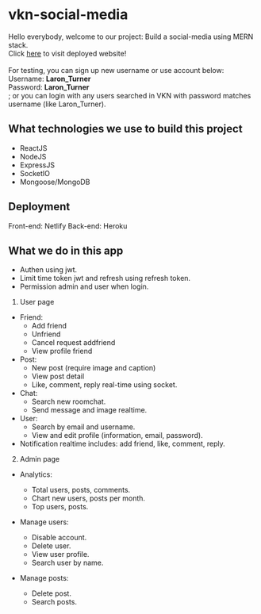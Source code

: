 # vkn-social-media
Hello everybody, welcome to our project: Build a social-media using MERN stack.\
Click [here](https://vkn.netlify.app) to visit deployed website!\
\
For testing, you can sign up new username or use account below:\
Username: **Laron_Turner**\
Password: **Laron_Turner**\
; or you can login with any users searched in VKN with password matches username (like Laron_Turner).

## What technologies we use to build this project
- ReactJS
- NodeJS
- ExpressJS
- SocketIO
- Mongoose/MongoDB 
## Deployment
Front-end: Netlify
Back-end: Heroku
## What we do in this app
- Authen using jwt.
- Limit time token jwt and refresh using refresh token.
- Permission admin and user when login.
1. User page
- Friend:
  + Add friend
  + Unfriend
  + Cancel request addfriend
  + View profile friend
- Post:
  + New post (require image and caption)
  + View post detail
  + Like, comment, reply real-time using socket.
- Chat:
  + Search new roomchat.
  + Send message and image realtime.
- User:
  + Search by email and username.
  + View and edit profile (information, email, password).
- Notification realtime includes: add friend, like, comment, reply.

2. Admin page
- Analytics:
  + Total users, posts, comments.
  + Chart new users, posts per month.
  + Top users, posts.
- Manage users:
  + Disable account.
  + Delete user.
  + View user profile.
  + Search user by name.
  
- Manage posts:
  + Delete post.
  + Search posts.

